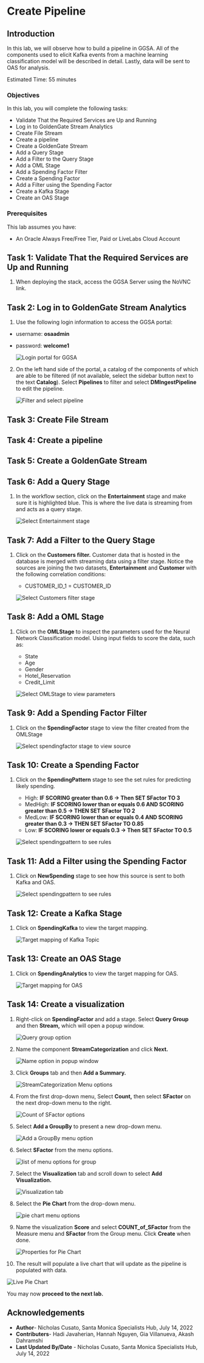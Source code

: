 # Create Pipeline

## Introduction
In this lab, we will observe how to build a pipeline in GGSA. All of the components used to elicit Kafka events from a machine learning classification model will be described in detail. Lastly, data will be sent to OAS for analysis. 

Estimated Time: 55 minutes

### Objectives

In this lab, you will complete the following tasks:
- Validate That the Required Services are Up and Running
- Log in to GoldenGate Stream Analytics
- Create File Stream
- Create a pipeline
- Create a GoldenGate Stream
- Add a Query Stage
- Add a Filter to the Query Stage
- Add a OML Stage
- Add a Spending Factor Filter
- Create a Spending Factor
- Add a Filter using the Spending Factor
- Create a Kafka Stage
- Create an OAS Stage
  
### Prerequisites

This lab assumes you have:
- An Oracle Always Free/Free Tier, Paid or LiveLabs Cloud Account

## Task 1: Validate That the Required Services are Up and Running

1. When deploying the stack, access the GGSA Server using the NoVNC link.

## Task 2: Log in to GoldenGate Stream Analytics

1. Use the following login information to access the GGSA portal:
- username: **osaadmin**
- password: **welcome1**

    ![Login portal for GGSA](images/ggsa-pipeline-login.png)

2. On the left hand side of the portal, a catalog of the components of which are able to be filtered (if not available, select the sidebar button next to the text **Catalog**). Select **Pipelines** to filter and select **DMIngestPipeline** to edit the pipeline. 

    ![Filter and select pipeline](images/select-pipeline.png)

## Task 3: Create File Stream



## Task 4: Create a pipeline

## Task 5: Create a GoldenGate Stream

## Task 6: Add a Query Stage

1. In the workflow section, click on the **Entertainment** stage and make sure it is highlighted blue. This is where the live data is streaming from and acts as a query stage.

    ![Select Entertainment stage](images/entertainment-stage.png)

## Task 7: Add a Filter to the Query Stage

1. Click on the **Customers filter.** Customer data that is hosted in the database is merged with streaming data using a filter stage. Notice the sources are joining the two datasets, **Entertainment** and **Customer** with the following correlation conditions:
    - CUSTOMER_ID_1 = CUSTOMER_ID

    ![Select Customers filter stage](images/filter-customer.png)

## Task 8: Add a OML Stage

1. Click on the **OMLStage** to inspect the parameters used for the Neural Network Classification model. Using input fields to score the data, such as:
    - State
    - Age
    - Gender
    - Hotel_Reservation 
    - Credit_Limit

    ![Select OMLStage to view parameters](images/oml-parameters.png)

## Task 9: Add a Spending Factor Filter

1. Click on the **SpendingFactor** stage to view the filter created from the OMLStage

    ![Select spendingfactor stage to view source](images/spendingfactor-filter.png)

## Task 10: Create a Spending Factor

1. Click on the **SpendingPattern** stage to see the set rules for predicting likely spending.
    - High: **IF SCORING greater than 0.6 -> Then SET SFactor TO 3**
    - MedHigh: **IF SCORING lower than or equals 0.6 AND SCORING greater than 0.5 -> THEN SET SFactor TO 2**
    - MedLow: **IF SCORING lower than or equals 0.4 AND SCORING greater than 0.3 -> THEN SET SFactor TO 0.85**
    - Low: **IF SCORING lower or equals 0.3 -> Then SET SFactor TO 0.5**

    ![Select spendingpattern to see rules](images/high-rule.png)

## Task 11: Add a Filter using the Spending Factor

1. Click on **NewSpending** stage to see how this source is sent to both Kafka and OAS.

    ![Select spendingpattern to see rules](images/high-rule.png)

## Task 12: Create a Kafka Stage

1. Click on **SpendingKafka** to view the target mapping.

    ![Target mapping of Kafka Topic](images/kafka-stage.png)

## Task 13: Create an OAS Stage

1. Click on **SpendingAnalytics** to view the target mapping for OAS.

    ![Target mapping for OAS](images/oas-stage.png)

## Task 14: Create a visualization

1. Right-click on **SpendingFactor** and add a stage. Select **Query Group** and then **Stream,** which will open a popup window.
    
    ![Query group option](images/query-stream.png)

2. Name the component **StreamCategorization** and click **Next.**

    ![Name option in popup window](images/name-query.png)

3. Click **Groups** tab and then **Add a Summary.**

    ![StreamCategorization Menu options](images/add-a-summary.png)

4. From the first drop-down menu, Select **Count,** then select **SFactor** on the next drop-down menu to the right.

   ![Count of SFactor options](images/count-sfactor.png)

5. Select **Add a GroupBy** to present a new drop-down menu.

   ![Add a GroupBy menu option](images/groupby.png)

6. Select **SFactor** from the menu options.

   ![list of menu options for group](images/group-sfactor.png)

7. Select the **Visualization** tab and scroll down to select **Add Visualization.**

   ![Visualization tab](images/visualizations.png)

8. Select the **Pie Chart** from the drop-down menu.

   ![pie chart menu options](images/pie-chart.png)

9. Name the visualization **Score** and select **COUNT_of_SFactor** from the Measure menu and **SFactor** from the Group menu. Click **Create** when done.

   ![Properties for Pie Chart](images/score-visualization.png)

10. The result will populate a live chart that will update as the pipeline is populated with data.

   ![Live Pie Chart](images/pie-result.png)

You may now **proceed to the next lab.**

## Acknowledgements

- **Author**- Nicholas Cusato, Santa Monica Specialists Hub, July 14, 2022
- **Contributers**- Hadi Javaherian, Hannah Nguyen, Gia Villanueva, Akash Dahramshi
- **Last Updated By/Date** - Nicholas Cusato, Santa Monica Specialists Hub, July 14, 2022